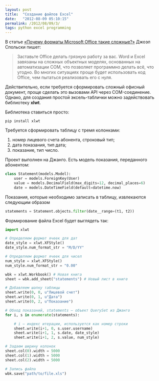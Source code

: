 ```yaml
---
layout: post
title:  "Создание файлов Excel"
date:   "2012-08-09 05:10:15"
permalink: /2012/08/09/3/
tags: python excel programming
---
```


В статье
[«Почему форматы Microsoft Office такие сложные?»](http://goo.gl/GI80u)
Джоэл Спольски пишет:

>Заставьте Office делать грязную работу за вас. Word и Excel завязаны
>  на сложных объектных моделях, основанных на автоматизации COM, что
>  позволяет программно делать всё, что угодно. Во многих ситуациях
>  проще будет использовать код Office, чем пытаться реализовать его с
>  нуля.

Действительно, если требуется сформировать сложный офисный документ,
проще сделать это вызовами API через COM-соединение. Однако, для
создания простой эксель-таблички можно задействовать библиотеку
**xlwt**.

Библиотека ставиться просто:

~~~
pip install xlwt
~~~

Требуется сформировать таблицу с тремя колонками:

1. номер лицевого счета абонента, строковый тип;
2. дата показания, тип дата;
3. показание, тип число.

Проект выполнен на Джанго. Есть модель показания, переданного абонентом:

~~~ python
class Statement(models.Model):
    user = models.ForeignKey(User)
    value = models.DecimalField(max_digits=12, decimal_places=6)
    date = models.DateTimeField(default=datetime.now)
~~~

Показания, которые необходимо записать в таблицу, извлекаются следующим образом

~~~ python
statements = Statement.objects.filter(date__range=(t1, t2))
~~~

Формирование файла Excel будет выглядеть так:

~~~ python
import xlwt

# Определяем формат ячеек для дат
date_style = xlwt.XFStyle()
date_style.num_format_str = "M/D/YY"

# Определяем формат ячеек для чисел
num_style = xlwt.XFStyle()
num_style.num_format_str = "0.00"

wbk = xlwt.Workbook() # Новая книга
sheet = wbk.add_sheet("statements") # Новый лист в книге

# Добавляем шапку таблицы
sheet.write(0, 0, u"Лицевой счет")
sheet.write(0, 1, u"Дата")
sheet.write(0, 2, u"Показание")

# Обход показаний, statements — объект QuerySet из Джанго
for i, s in enumerate(statements):

    # i — индекс итерации, используется как номер строки
    sheet.write(i+1, 0, s.user.username)
    sheet.write(i+1, 1, s.date, date_style)
    sheet.write(i+1, 2, s.value, num_style)

# Задаем ширину колонок
sheet.col(0).width = 5000
sheet.col(1).width = 5000
sheet.col(2).width = 5000

# Запись файла
wbk.save("path/to/file.xls")
~~~

